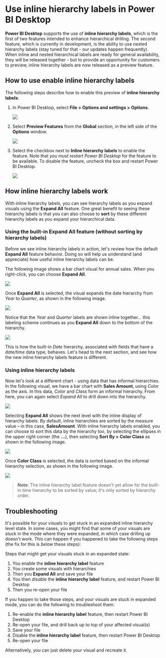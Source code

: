 ﻿<properties
   pageTitle="Use inline hierarchy labels in Power BI Desktop"
   description="Use inline hierarchy labels in Power BI Desktop"
   services="powerbi"
   documentationCenter=""
   authors="davidiseminger"
   manager="mblythe"
   backup=""
   editor=""
   tags=""
   qualityFocus="no"
   qualityDate=""/>

<tags
   ms.service="powerbi"
   ms.devlang="NA"
   ms.topic="article"
   ms.tgt_pltfrm="NA"
   ms.workload="powerbi"
   ms.date="08/25/2016"
   ms.author="davidi"/>

# Use inline hierarchy labels in Power BI Desktop

**Power BI Desktop** supports the use of **inline hierarchy labels**, which is the first of two features intended to enhance hierarchical drilling. The second feature, which is currently in development, is the ability to use nested hierarchy labels (stay tuned for that - our updates happen frequently). When inline and nested hierarchical labels are ready for general availability, they will be released together - but to provide an opportunity for customers to preview, inline hierarchy labels are now released as a preview feature.   

## How to use enable inline hierarchy labels

The following steps describe how to enable this preview of **inline hierarchy labels**:

1.  In Power BI Desktop, select **File > Options and settings > Options**.

    ![](media/powerbi-desktop-inline-hierarchy-labels/InlineHierarchy_1.png)

2.  Select **Preview Features** from the **Global** section, in the left side of the **Options** window.

    ![](media/powerbi-desktop-inline-hierarchy-labels/InlineHierarchy_2.png)

3.  Select the checkbox next to **Inline hierarchy labels** to enable the feature. Note that *you must restart Power BI Desktop* for the feature to be available. To disable the feature, uncheck the box and restart Power BI Desktop.

    ![](media/powerbi-desktop-inline-hierarchy-labels/InlineHierarchy_3.png)


## How inline hierarchy labels work

With inline hierarchy labels, you can see hierarchy labels as you expand visuals using the **Expand All** feature. One great benefit to seeing these hierarchy labels is that you can also choose to **sort** by these different hierarchy labels as you expand your hierarchical data.

### Using the built-in Expand All feature (without sorting by hierarchy labels)


Before we see inline hierarchy labels in action, let's review how the default **Expand All** feature behavior. Doing so will help us understand (and appreciate) how useful inline hierarchy labels can be.

The following image shows a bar chart visual for annual sales. When you right-click, you can choose **Expand All**.

![](media/powerbi-desktop-inline-hierarchy-labels/InlineHierarchy_4.png)

Once **Expand All** is selected, the visual expands the date hierarchy from *Year* to *Quarter*, as shown in the following image.

![](media/powerbi-desktop-inline-hierarchy-labels/InlineHierarchy_5.png)

Notice that the *Year* and *Quarter* labels are shown inline together... this labeling scheme continues as you **Expand All** down to the bottom of the hierarchy.

![](media/powerbi-desktop-inline-hierarchy-labels/InlineHierarchy_6.png)

This is how the built-in *Date* hierarchy, associated with fields that have a *date/time* data type, behaves. Let's head to the next section, and see how the new inline hierarchy labels feature is different.

### Using inline hierarchy labels

Now let's look at a different chart - using data that has informal hierarchies. In the following visual, we have a bar chart with **Sales Amount**, using *Color* as the axis. In this data, *Color* and *Class* form an informal hierarchy. From here, you can again select *Expand All* to drill down into the hierarchy.

![](media/powerbi-desktop-inline-hierarchy-labels/InlineHierarchy_7.png)

Selecting **Expand All** shows the next level with the inline display of hierarchy labels. By default, inline hierarchies are sorted by the measure value – in this case, **SalesAmount**. With inline hierarchy labels enabled, you can choose to sort this data by the hierarchy too, by selecting the ellipses in the upper right corner (the **...**), then selecting **Sort By > Color Class** as shown in the following image.

![](media/powerbi-desktop-inline-hierarchy-labels/InlineHierarchy_8.png)

Once **Color Class** is selected, the data is sorted based on the informal hierarchy selection, as shown in the following image.

![](media/powerbi-desktop-inline-hierarchy-labels/InlineHierarchy_9.png)

>**Note**: The inline hierarchy label feature doesn't yet allow for the built-in time hierarchy to be sorted by value; it's only sorted by hierarchy order.


## Troubleshooting

It's possible for your visuals to get stuck in an expanded inline hierarchy level state. In some cases, you might find that some of your visuals are stuck in the mode where they were expanded, in which case drilling up doesn't work. This can happen if you happened to take the following steps (the fix for this is *below* these steps):

Steps that might get your visuals stuck in an expanded state:

1.  You enable the **inline hierarchy label** feature
2.  You create some visuals with hierarchies
3.  Then you **Expand All** and save your file
4.  You then *disable* the **inline hierarchy label** feature, and restart Power BI Desktop
5.  Then you re-open your file

If you happen to take those steps, and your visuals are stuck in expanded mode, you can do the following to troubleshoot them:

1.	Re-enable the **inline hierarchy label** feature, then restart Power BI Desktop
2.	Re-open your file, and drill back up to top of your affected visual(s)
3.	Save your file
4.	Disable the **inline hierarchy label** feature, then restart Power BI Desktop
5.	Re-open your file

Alternatively, you can just delete your visual and recreate it.
